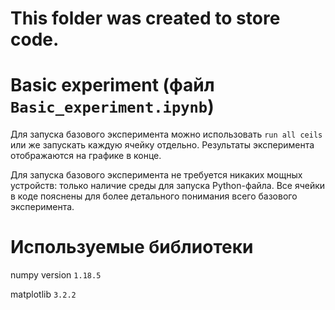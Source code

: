 # This folder was created to store code.

# Basic experiment (файл `Basic_experiment.ipynb`)

Для запуска базового эксперимента можно использовать `run all ceils` или же запускать каждую ячейку отдельно. Результаты эксперимента отображаются на графике в конце.

Для запуска базового эксперимента не требуется никаких мощных устройств: только наличие среды для запуска Python-файла. Все ячейки в коде пояснены для более детального понимания всего базового эксперимента.


# Используемые библиотеки

numpy version `1.18.5`

matplotlib `3.2.2`
